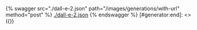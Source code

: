 [#generator:start]: <> ({ "template": "openapi" })
{% swagger src="./dall-e-2.json" path="/images/generations/with-url" method="post" %}
[./dall-e-2.json](./dall-e-2.json)
{% endswagger %}
[#generator:end]: <> ({})